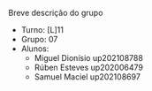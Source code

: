Breve descrição do grupo

* Turno: [L]11
* Grupo: 07
* Alunos:
    - Miguel Dionísio up202108788
    - Rúben Esteves up202006479
    - Samuel Maciel up202108697
